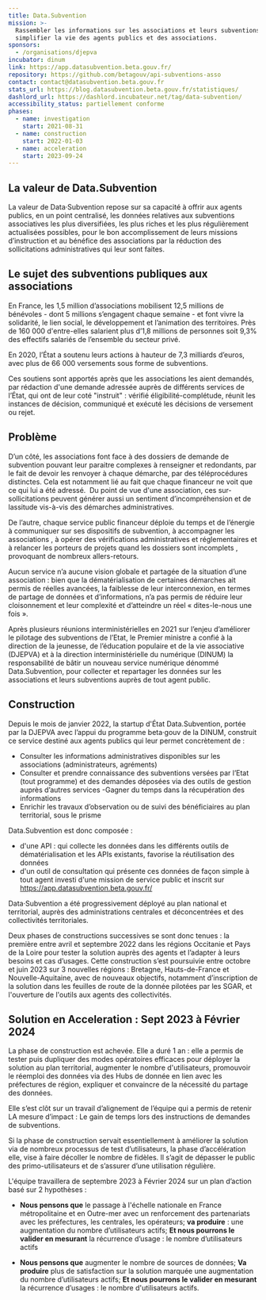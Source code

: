 ```yaml
---
title: Data.Subvention
mission: >-
  Rassembler les informations sur les associations et leurs subventions pour
  simplifier la vie des agents publics et des associations.
sponsors:
  - /organisations/djepva
incubator: dinum
link: https://app.datasubvention.beta.gouv.fr/
repository: https://github.com/betagouv/api-subventions-asso
contact: contact@datasubvention.beta.gouv.fr
stats_url: https://blog.datasubvention.beta.gouv.fr/statistiques/
dashlord_url: https://dashlord.incubateur.net/tag/data-subvention/
accessibility_status: partiellement conforme
phases:
  - name: investigation
    start: 2021-08-31
  - name: construction
    start: 2022-01-03
  - name: acceleration
    start: 2023-09-24
---
```

##  La valeur de Data.Subvention

La valeur de Data‧Subvention repose sur sa capacité à offrir aux agents publics, en un point centralisé, les données relatives aux subventions associatives les plus diversifiées, les plus riches et les plus régulièrement actualisées possibles, pour le bon accomplissement de leurs missions d’instruction et au bénéfice des associations par la réduction des sollicitations administratives qui leur sont faites. 

##  Le sujet des subventions publiques aux associations

En France, les 1,5 million d’associations mobilisent 12,5 millions de bénévoles - dont 5 millions s’engagent chaque semaine - et font vivre la solidarité, le lien social, le développement et l’animation des territoires. Près de 160 000 d'entre-elles salarient plus d’1,8 millions de personnes soit 9,3% des effectifs salariés de l’ensemble du secteur privé.

En 2020, l’État a soutenu leurs actions à hauteur de 7,3 milliards d’euros,  avec plus de 66 000 versements sous forme de subventions.

Ces soutiens sont apportés après que les associations les aient demandés, par rédaction d'une demande adressée auprès de différents services de l’État, qui ont de leur coté "instruit" : vérifié éligibilité-complétude, réunit les instances de décision, communiqué et exécuté les décisions de versement ou rejet.

## Problème

D’un côté, les associations font face à des dossiers de demande de subvention pouvant leur paraitre complexes à renseigner et redondants, par le fait de devoir les renvoyer à chaque démarche, par des téléprocédures distinctes. Cela est notamment lié au fait que chaque financeur ne voit que ce qui lui a été adressé.  Du point de vue d'une association, ces sur-sollicitations peuvent générer aussi un sentiment d’incompréhension et de lassitude vis-à-vis des démarches administratives.

De l’autre, chaque service public financeur déploie du temps et de l’énergie à communiquer sur ses dispositifs de subvention, à accompagner les associations , à opérer des vérifications administratives et réglementaires et à relancer les porteurs de projets quand les dossiers sont incomplets , provoquant de nombreux allers-retours. 

Aucun service n’a aucune vision globale et partagée de la situation d’une association : bien que la dématérialisation de certaines démarches ait permis de réelles avancées, la faiblesse de leur interconnexion, en termes de partage de données et d’informations, n’a pas permis de réduire leur cloisonnement et leur complexité et d’atteindre un réel « dites-le-nous une fois ».

Après plusieurs réunions interministérielles en 2021 sur l’enjeu d’améliorer le pilotage des subventions de l’Etat, le Premier ministre a confié à la direction de la jeunesse, de l’éducation populaire et de la vie associative (DJEPVA) et à la direction interministérielle du numérique (DINUM) la responsabilité de bâtir un nouveau service numérique dénommé Data.Subvention, pour collecter et repartager les données sur les associations et leurs subventions auprès de tout agent public.

## Construction

Depuis le mois de janvier 2022, la startup d'État Data.Subvention, portée par la DJEPVA avec l’appui du programme beta‧gouv de la DINUM, construit ce service destiné aux agents publics qui leur permet concrètement de : 
- Consulter les informations administratives disponibles sur les associations (administrateurs, agréments)
- Consulter et prendre connaissance des subventions versées par l’Etat (tout programme) et des demandes déposées via des outils de gestion auprès d’autres services
 -Gagner du temps dans la récupération des informations
- Enrichir les travaux d’observation ou de suivi des bénéficiaires au plan territorial, sous le prisme 

Data.Subvention est donc composée : 
-  d'une API : qui collecte les données dans les différents outils de dématérialisation et les APIs existants,  favorise la réutilisation des données 
- d'un outil de consultation qui présente ces données de façon simple à tout agent investi d'une mission de service public et inscrit sur https://app.datasubvention.beta.gouv.fr/

Data‧Subvention a été progressivement déployé au plan national et territorial, auprès des administrations centrales et déconcentrées et des collectivités territoriales.

Deux phases de constructions successives se sont donc tenues : la première entre avril et septembre 2022 dans les régions Occitanie et Pays de la Loire pour tester la solution auprès des agents et l’adapter à leurs besoins et cas d’usages. Cette construction s’est poursuivie entre octobre et juin 2023 sur 3 nouvelles régions : Bretagne, Hauts-de-France et Nouvelle-Aquitaine, avec de nouveaux objectifs, notamment d’inscription de la solution dans les feuilles de route de la donnée pilotées par les SGAR, et l'ouverture de l'outils aux agents des collectivités. 

## **Solution en Acceleration : Sept 2023 à Février 2024**

La phase de construction est achevée. Elle a duré 1 an : elle a permis de tester puis dupliquer des modes opératoires efficaces pour déployer la solution au plan territorial, augmenter le nombre d'utilisateurs, promouvoir le réemploi des données via des Hubs de donnée en lien avec les préfectures de région, expliquer et convaincre de la nécessité du partage des données.

Elle s’est clôt sur un travail d’alignement de l’équipe qui a permis de retenir LA mesure d’impact : Le gain de temps lors des instructions de demandes de subventions. 

Si la phase de construction servait essentiellement à améliorer la solution via de nombreux processus de test d’utilisateurs, la phase d’accélération elle, vise à faire décoller le nombre de fidèles. Il s’agit de dépasser le public des primo-utilisateurs et de s’assurer d’une utilisation régulière. 

L'équipe travaillera de septembre 2023 à Février 2024 sur un plan d’action basé sur 2 hypothèses :

- **Nous pensons que** le passage à l'échelle nationale en France métropolitaine et en Outre-mer avec un renforcement des partenariats  avec les préfectures, les centrales, les opérateurs; **va produire** : une augmentation du nombre d’utilisateurs actifs; **Et nous pourrons le valider en mesurant** la récurrence d’usage : le nombre d’utilisateurs actifs 

- **Nous pensons que** augmenter le nombre de sources de données; **Va produire** plus de satisfaction sur la solution marquée une augmentation du nombre d’utilisateurs actifs; **Et nous pourrons le valider en mesurant** la récurrence d’usages : le nombre d'utilisateurs actifs.
